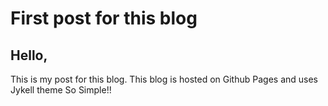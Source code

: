 # First post for this blog

## Hello,

This is my post for this blog.
This blog is hosted on Github Pages and
uses Jykell theme So Simple!!